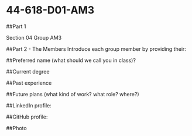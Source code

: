 # 44-618-D01-AM3

##Part 1

Section 04
Group AM3

##Part 2 - The Members
Introduce each group member by providing their:

##Preferred name (what should we call you in class)?


##Current degree


##Past experience


##Future plans (what kind of work? what role? where?)


##LinkedIn profile:


##GitHub profile:


##Photo
